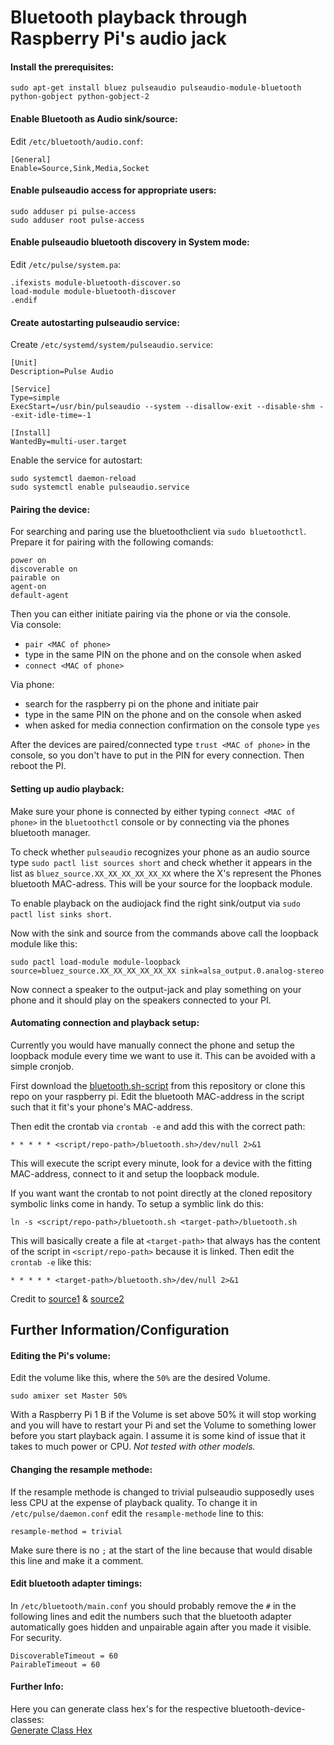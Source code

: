 # Bluetooth playback through Raspberry Pi's audio jack

#### Install the prerequisites:
```
sudo apt-get install bluez pulseaudio pulseaudio-module-bluetooth python-gobject python-gobject-2
```

#### Enable Bluetooth as Audio sink/source:
Edit `/etc/bluetooth/audio.conf`:  
```
[General]
Enable=Source,Sink,Media,Socket
```

#### Enable pulseaudio access for appropriate users:
```
sudo adduser pi pulse-access
sudo adduser root pulse-access
```

#### Enable pulseaudio bluetooth discovery in System mode:
Edit `/etc/pulse/system.pa`:
```
.ifexists module-bluetooth-discover.so
load-module module-bluetooth-discover
.endif
```

#### Create autostarting pulseaudio service:
Create `/etc/systemd/system/pulseaudio.service`:
```
[Unit]
Description=Pulse Audio

[Service]
Type=simple
ExecStart=/usr/bin/pulseaudio --system --disallow-exit --disable-shm --exit-idle-time=-1

[Install]
WantedBy=multi-user.target
```
Enable the service for autostart:
```
sudo systemctl daemon-reload
sudo systemctl enable pulseaudio.service
```

#### Pairing the device:
For searching and paring use the bluetoothclient via `sudo bluetoothctl`.  
Prepare it for pairing with the following comands:
```
power on
discoverable on
pairable on
agent-on
default-agent
```
Then you can either initiate pairing via the phone or via the console.  
Via console:  
* `pair <MAC of phone>`
* type in the same PIN on the phone and on the console when asked
* `connect <MAC of phone>`

Via phone:
* search for the raspberry pi on the phone and initiate pair
* type in the same PIN on the phone and on the console when asked
* when asked for media connection confirmation on the console type `yes`

After the devices are paired/connected type `trust <MAC of phone>` in the console, so you don't have to put in the PIN for every connection. Then reboot the PI.

#### Setting up audio playback:
Make sure your phone is connected by either typing `connect <MAC of phone>` in the `bluetoothctl` console or by connecting via the phones bluetooth manager.  

To check whether `pulseaudio` recognizes your phone as an audio source type `sudo pactl list sources short` and check whether it appears in the list as `bluez_source.XX_XX_XX_XX_XX_XX` where the X's represent the Phones bluetooth MAC-adress. This will be your source for the loopback module.  

To enable playback on the audiojack find the right sink/output via `sudo pactl list sinks short`.  

Now with the sink and source from the commands above call the loopback module like this:
```
sudo pactl load-module module-loopback source=bluez_source.XX_XX_XX_XX_XX_XX sink=alsa_output.0.analog-stereo
```

Now connect a speaker to the output-jack and play something on your phone and it should play on the speakers connected to your PI.  


#### Automating connection and playback setup:
Currently you would have manually connect the phone and setup the loopback module every time we want to use it. This can be avoided with a simple cronjob.  

First download the [bluetooth.sh-script](https://github.com/jbs1/raspberrypi/blob/master/bluetooth.sh) from this repository or clone this repo on your raspberry pi. Edit the bluetooth MAC-address in the script such that it fit's your phone's MAC-address.

Then edit the crontab via `crontab -e` and add this with the correct path:
```
* * * * * <script/repo-path>/bluetooth.sh>/dev/null 2>&1
```
This will execute the script every minute, look for a device with the fitting MAC-address, connect to it and setup the loopback module.  

If you want want the crontab to not point directly at the cloned repository symbolic links come in handy.  To setup a symblic link do this:
```
ln -s <script/repo-path>/bluetooth.sh <target-path>/bluetooth.sh
```
This will basically create a file at `<target-path>` that always has the content of the script in `<script/repo-path>` because it is linked. Then edit the `crontab -e` like this:
```
* * * * * <target-path>/bluetooth.sh>/dev/null 2>&1
```

Credit to [source1](https://github.com/davidedg/NAS-mod-config/blob/master/bt-sound/bt-sound-Bluez5_PulseAudio5.txt) & [source2](https://www.raspberrypi.org/forums/viewtopic.php?t=68779)



## Further Information/Configuration


#### Editing the Pi's volume:
Edit the volume like this, where the `50%` are the desired Volume.
```
sudo amixer set Master 50%
```
With a Raspberry Pi 1 B if the Volume is set above 50% it will stop working and you will have to restart your Pi and set the Volume to something lower before you start playback again. I assume it is some kind of issue that it takes to much power or CPU. _Not tested with other models._


#### Changing the resample methode:
If the resample methode is changed to trivial pulseaudio supposedly uses less CPU at the expense of playback quality.  To change it in `/etc/pulse/daemon.conf` edit the `resample-methode` line to this:
```
resample-method = trivial
```
Make sure there is no `;` at the start of the line because that would disable this line and make it a comment.


#### Edit bluetooth adapter timings:
In `/etc/bluetooth/main.conf` you should probably remove the `#` in the following lines and edit the numbers such that the bluetooth adapter automatically goes hidden and unpairable again after you made it visible. For security.
```
DiscoverableTimeout = 60
PairableTimeout = 60
```
#### Further Info:
Here you can generate class hex's for the respective bluetooth-device-classes:  
[Generate Class Hex](http://bluetooth-pentest.narod.ru/software/bluetooth_class_of_device-service_generator.html)

